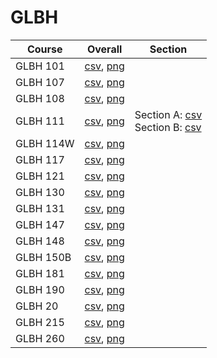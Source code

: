 # GLBH

| Course | Overall | Section |
| ------ | ------- | ------- |
| GLBH 101 | [csv](https://github.com/UCSD-Historical-Enrollment-Data/2025Spring/blob/main/overall/GLBH%20101.csv), [png](https://raw.githubusercontent.com/UCSD-Historical-Enrollment-Data/2025Spring/main/plot_overall/GLBH%20101.png) |  |
| GLBH 107 | [csv](https://github.com/UCSD-Historical-Enrollment-Data/2025Spring/blob/main/overall/GLBH%20107.csv), [png](https://raw.githubusercontent.com/UCSD-Historical-Enrollment-Data/2025Spring/main/plot_overall/GLBH%20107.png) |  |
| GLBH 108 | [csv](https://github.com/UCSD-Historical-Enrollment-Data/2025Spring/blob/main/overall/GLBH%20108.csv), [png](https://raw.githubusercontent.com/UCSD-Historical-Enrollment-Data/2025Spring/main/plot_overall/GLBH%20108.png) |  |
| GLBH 111 | [csv](https://github.com/UCSD-Historical-Enrollment-Data/2025Spring/blob/main/overall/GLBH%20111.csv), [png](https://raw.githubusercontent.com/UCSD-Historical-Enrollment-Data/2025Spring/main/plot_overall/GLBH%20111.png) | Section A: [csv](https://github.com/UCSD-Historical-Enrollment-Data/2025Spring/blob/main/section/GLBH%20111_A.csv)<br>Section B: [csv](https://github.com/UCSD-Historical-Enrollment-Data/2025Spring/blob/main/section/GLBH%20111_B.csv) |
| GLBH 114W | [csv](https://github.com/UCSD-Historical-Enrollment-Data/2025Spring/blob/main/overall/GLBH%20114W.csv), [png](https://raw.githubusercontent.com/UCSD-Historical-Enrollment-Data/2025Spring/main/plot_overall/GLBH%20114W.png) |  |
| GLBH 117 | [csv](https://github.com/UCSD-Historical-Enrollment-Data/2025Spring/blob/main/overall/GLBH%20117.csv), [png](https://raw.githubusercontent.com/UCSD-Historical-Enrollment-Data/2025Spring/main/plot_overall/GLBH%20117.png) |  |
| GLBH 121 | [csv](https://github.com/UCSD-Historical-Enrollment-Data/2025Spring/blob/main/overall/GLBH%20121.csv), [png](https://raw.githubusercontent.com/UCSD-Historical-Enrollment-Data/2025Spring/main/plot_overall/GLBH%20121.png) |  |
| GLBH 130 | [csv](https://github.com/UCSD-Historical-Enrollment-Data/2025Spring/blob/main/overall/GLBH%20130.csv), [png](https://raw.githubusercontent.com/UCSD-Historical-Enrollment-Data/2025Spring/main/plot_overall/GLBH%20130.png) |  |
| GLBH 131 | [csv](https://github.com/UCSD-Historical-Enrollment-Data/2025Spring/blob/main/overall/GLBH%20131.csv), [png](https://raw.githubusercontent.com/UCSD-Historical-Enrollment-Data/2025Spring/main/plot_overall/GLBH%20131.png) |  |
| GLBH 147 | [csv](https://github.com/UCSD-Historical-Enrollment-Data/2025Spring/blob/main/overall/GLBH%20147.csv), [png](https://raw.githubusercontent.com/UCSD-Historical-Enrollment-Data/2025Spring/main/plot_overall/GLBH%20147.png) |  |
| GLBH 148 | [csv](https://github.com/UCSD-Historical-Enrollment-Data/2025Spring/blob/main/overall/GLBH%20148.csv), [png](https://raw.githubusercontent.com/UCSD-Historical-Enrollment-Data/2025Spring/main/plot_overall/GLBH%20148.png) |  |
| GLBH 150B | [csv](https://github.com/UCSD-Historical-Enrollment-Data/2025Spring/blob/main/overall/GLBH%20150B.csv), [png](https://raw.githubusercontent.com/UCSD-Historical-Enrollment-Data/2025Spring/main/plot_overall/GLBH%20150B.png) |  |
| GLBH 181 | [csv](https://github.com/UCSD-Historical-Enrollment-Data/2025Spring/blob/main/overall/GLBH%20181.csv), [png](https://raw.githubusercontent.com/UCSD-Historical-Enrollment-Data/2025Spring/main/plot_overall/GLBH%20181.png) |  |
| GLBH 190 | [csv](https://github.com/UCSD-Historical-Enrollment-Data/2025Spring/blob/main/overall/GLBH%20190.csv), [png](https://raw.githubusercontent.com/UCSD-Historical-Enrollment-Data/2025Spring/main/plot_overall/GLBH%20190.png) |  |
| GLBH 20 | [csv](https://github.com/UCSD-Historical-Enrollment-Data/2025Spring/blob/main/overall/GLBH%2020.csv), [png](https://raw.githubusercontent.com/UCSD-Historical-Enrollment-Data/2025Spring/main/plot_overall/GLBH%2020.png) |  |
| GLBH 215 | [csv](https://github.com/UCSD-Historical-Enrollment-Data/2025Spring/blob/main/overall/GLBH%20215.csv), [png](https://raw.githubusercontent.com/UCSD-Historical-Enrollment-Data/2025Spring/main/plot_overall/GLBH%20215.png) |  |
| GLBH 260 | [csv](https://github.com/UCSD-Historical-Enrollment-Data/2025Spring/blob/main/overall/GLBH%20260.csv), [png](https://raw.githubusercontent.com/UCSD-Historical-Enrollment-Data/2025Spring/main/plot_overall/GLBH%20260.png) |  |
